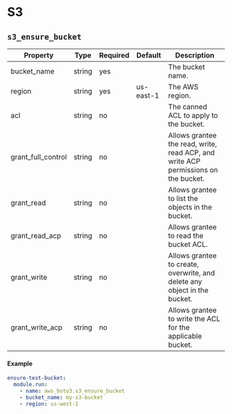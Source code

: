 # S3


## `s3_ensure_bucket`


Property            | Type     | Required | Default     | Description
--------------------|----------|----------|-------------|---------------
bucket_name         | string   | yes      |             | The bucket name.
region              | string   | yes      | us-east-1   | The AWS region.
acl                 | string   | no       |             | The canned ACL to apply to the bucket.
grant_full_control  | string   | no       |             | Allows grantee the read, write, read ACP, and write ACP permissions on the bucket.
grant_read          | string   | no       |             | Allows grantee to list the objects in the bucket.
grant_read_acp      | string   | no       |             | Allows grantee to read the bucket ACL.
grant_write         | string   | no       |             | Allows grantee to create, overwrite, and delete any object in the bucket.
grant_write_acp     | string   | no       |             | Allows grantee to write the ACL for the applicable bucket.


#### Example

```yaml
ensure-test-bucket:
  module.run:
    - name: aws_boto3.s3_ensure_bucket
    - bucket_name: my-s3-bucket
    - region: us-west-1
```
